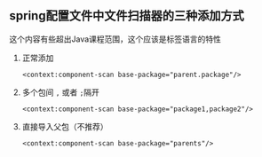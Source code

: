 ## spring配置文件中文件扫描器的三种添加方式

这个内容有些超出Java课程范围，这个应该是标签语言的特性

1. 正常添加

    `<context:component-scan base-package="parent.package"/>`
   
2. 多个包间 `,` 或者 `;`隔开
   
    `<context:component-scan base-package="package1,package2"/>`
   
3. 直接导入父包（不推荐）

   `<context:component-scan base-package="parents"/>`